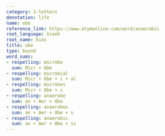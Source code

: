 ```yaml
---
category: 3-letters
denotation: life
name: obe
reference_link: https://www.etymonline.com/word/anaerobic
root_language: Greek
root_name: bios
title: obe
type: bound
word_sums:
- respelling: microbe
  sum: Micr + Obe
- respelling: microbial
  sum: Micr + Obe + i + al
- respelling: microbes
  sum: Micr + Obe + s
- respelling: anaerobe
  sum: an + Aer + Obe
- respelling: anaerobes
  sum: an + Aer + Obe + s
- respelling: anaerobic
  sum: an + Aer + Obe + ic
---
```

